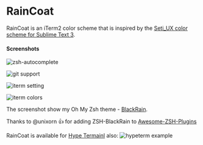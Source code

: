# RainCoat 

RainCoat is an iTerm2 color scheme that is inspired by the [Seti_UX color scheme for Sublime Text 3](https://github.com/ctf0/Seti_UX).

#### Screenshots
![zsh-autocomplete](https://raw.githubusercontent.com/ginfuru/iTerm-RainCoat/master/images/error-handle-with-git-support.png)

![git support](https://raw.githubusercontent.com/ginfuru/iTerm-RainCoat/master/images/zsh-autocomplete-with-dir-colors.png)

![iterm setting](https://raw.githubusercontent.com/ginfuru/iTerm-RainCoat/master/images/iterm2-text.png)

![iterm colors](https://raw.githubusercontent.com/ginfuru/iTerm-RainCoat/master/images/iterm2-colors.png)

The screenshot show my Oh My Zsh theme - [BlackRain](https://github.com/ginfuru/ZSH-BlackRain).

Thanks to @unixorn :thumbsup: for adding ZSH-BlackRain to [Awesome-ZSH-Plugins](https://github.com/unixorn/awesome-zsh-plugins) 

RainCoat is available for [Hype Termainl](https://hyper.is/) also:
![hypeterm example](https://raw.githubusercontent.com/ginfuru/iTerm-RainCoat/master/images/error-handle-with-git-support.png)
```
